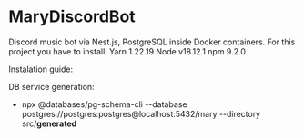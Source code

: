 # MaryDiscordBot
Discord music bot via Nest.js, PostgreSQL inside Docker containers. 
For this project you have to install:
Yarn 1.22.19
Node v18.12.1
npm 9.2.0

Instalation guide:

DB service generation:
* npx @databases/pg-schema-cli --database postgres://postgres:postgres@localhost:5432/mary --directory src/__generated__  
